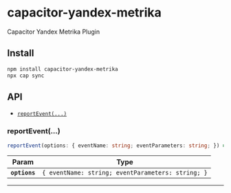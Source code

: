 # capacitor-yandex-metrika

Capacitor Yandex Metrika Plugin

## Install

```bash
npm install capacitor-yandex-metrika
npx cap sync
```

## API

<docgen-index>

* [`reportEvent(...)`](#reportevent)

</docgen-index>

<docgen-api>
<!--Update the source file JSDoc comments and rerun docgen to update the docs below-->

### reportEvent(...)

```typescript
reportEvent(options: { eventName: string; eventParameters: string; }) => void
```

| Param         | Type                                                         |
| ------------- | ------------------------------------------------------------ |
| **`options`** | <code>{ eventName: string; eventParameters: string; }</code> |

--------------------

</docgen-api>
